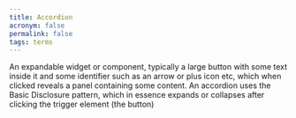 ```yaml
---
title: Accordion
acronym: false
permalink: false
tags: terms
---
```

An expandable widget or component, typically a large button with some text inside it and some identifier such as an arrow or plus icon etc, which when clicked reveals a panel containing some content. An accordion uses the Basic Disclosure pattern, which in essence expands or collapses after clicking the trigger element (the button)